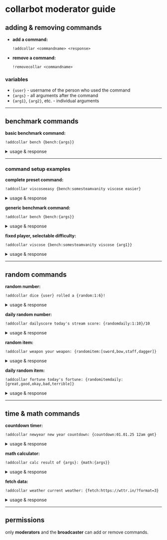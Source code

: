# collarbot moderator guide

## adding & removing commands
- **add a command:**  
  ```
  !addcollar <commandname> <response>
  ```
- **remove a command:**  
  ```
  !removecollar <commandname>
  ```

### variables
- `{user}` - username of the person who used the command  
- `{args}` - all arguments after the command  
- `{arg1}`, `{arg2}`, etc. - individual arguments  

---

## benchmark commands

**basic benchmark command:**
```
!addcollar bench {bench:{args}}
```
<details>
<summary>usage & response</summary>

- **usage:** `!bench somesteamvanity viscose easier`  
- **response:** `someplayer is ranked as seal (92.66%) on viscose benchmarks (easier)`

</details>

---

### command setup examples

**complete preset command:**
```
!addcollar viscoseeasy {bench:somesteamvanity viscose easier}
```
<details>
<summary>usage & response</summary>

- **usage:** `!viscoseeasy`  
- **response:** `someplayer is ranked as seal (92.66%) on viscose benchmarks (easier)`

</details>

**generic benchmark command:**
```
!addcollar bench {bench:{args}}
```
<details>
<summary>usage & response</summary>

- **usage:** `!bench somesteamvanity viscose easier`  
- **response:** `someplayer is ranked as seal (92.66%) on viscose benchmarks (easier)`

</details>

**fixed player, selectable difficulty:**
```
!addcollar viscose {bench:somesteamvanity viscose {arg1}}
```
<details>
<summary>usage & response</summary>

- **usage:** `!viscose medium`  
- **response:** `someplayer is ranked as iron (15.23%) on viscose benchmarks (medium)`

</details>

---

## random commands

**random number:**
```
!addcollar dice {user} rolled a {random:1:6}!
```
<details>
<summary>usage & response</summary>

- **usage:** `!dice`  
- **response:** `alice rolled a 4!`

</details>

**daily random number:**
```
!addcollar dailyscore today's stream score: {randomdaily:1:10}/10
```
<details>
<summary>usage & response</summary>

- **usage:** `!dailyscore`  
- **response:** `today's stream score: 7.42/10`

</details>

**random item:**
```
!addcollar weapon your weapon: {randomitem:[sword,bow,staff,dagger]}
```
<details>
<summary>usage & response</summary>

- **usage:** `!weapon`  
- **response:** `your weapon: bow`

</details>

**daily random item:**
```
!addcollar fortune today's fortune: {randomitemdaily:[great,good,okay,bad,terrible]}
```
<details>
<summary>usage & response</summary>

- **usage:** `!fortune`  
- **response:** `today's fortune: good`

</details>

---

## time & math commands

**countdown timer:**
```
!addcollar newyear new year countdown: {countdown:01.01.25 12am gmt}
```
<details>
<summary>usage & response</summary>

- **usage:** `!newyear`  
- **response:** `new year countdown: 15d 6h 23m`

</details>

**math calculator:**
```
!addcollar calc result of {args}: {math:{args}}
```
<details>
<summary>usage & response</summary>

- **usage:** `!calc 5*8+12`  
- **response:** `result of 5*8+12: 52`

</details>

**fetch data:**
```
!addcollar weather current weather: {fetch:https://wttr.in/?format=3}
```
<details>
<summary>usage & response</summary>

- **usage:** `!weather`  
- **response:** `current weather: london: ☁️ +15°c`

</details>

---

## permissions
only **moderators** and the **broadcaster** can add or remove commands.
